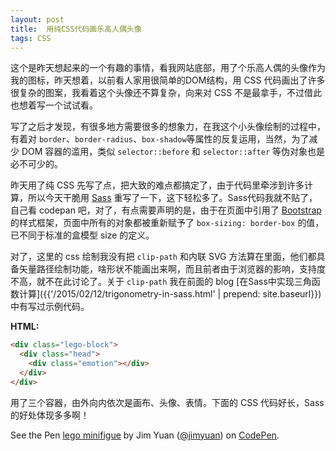```yaml
---
layout: post
title:  用纯CSS代码画乐高人偶头像
tags: CSS
---
```


这个是昨天想起来的一个有趣的事情，看我网站底部，用了个乐高人偶的头像作为我的图标，昨天想着，以前看人家用很简单的DOM结构，用 CSS 代码画出了许多很复杂的图案，我看着这个头像还不算复杂，向来对 CSS 不是最拿手，不过借此也想着写一个试试看。

写了之后才发现，有很多地方需要很多的想象力，在我这个小头像绘制的过程中，有着对 `border`、`border-radius`、`box-shadow`等属性的反复运用，当然，为了减少 DOM 容器的滥用，类似 `selector::before` 和 `selector::after` 等伪对象也是必不可少的。

<!--more-->

昨天用了纯 CSS 先写了点，把大致的难点都搞定了，由于代码里牵涉到许多计算，所以今天干脆用 <span class="fa fa-link"></span> [Sass](http://sass-lang.com/) 重写了一下，这下轻松多了。Sass代码我就不贴了，自己看 codepan 吧，对了，有点需要声明的是，由于在页面中引用了 <span class="fa fa-link"></span> [Bootstrap](http://v3.bootcss.com/) 的样式框架，页面中所有的对象都被重新赋予了 `box-sizing: border-box` 的值，已不同于标准的盒模型 size 的定义。

对了，这里的 css 绘制我没有把 `clip-path` 和内联 SVG 方法算在里面，他们都具备矢量路径绘制功能，啥形状不能画出来啊，而且前者由于浏览器的影响，支持度不高，就不在此讨论了。关于 `clip-path` 我在前面的 blog [在Sass中实现三角函数计算]({{'/2015/02/12/trigonometry-in-sass.html' | prepend: site.baseurl}})中有写过示例代码。


__HTML:__
```html
<div class="lego-block">
  <div class="head">
    <div class="emotion"></div>
  </div>
</div>
```

用了三个容器，由外向内依次是画布、头像、表情。下面的 CSS 代码好长，Sass 的好处体现多多啊！

<p data-height="680" data-theme-id="13933" data-slug-hash="qOWxqg" data-default-tab="result" data-user="jimyuan" class='codepen'>See the Pen <a href='http://codepen.io/jimyuan/pen/qOWxqg/'>lego minifigue</a> by Jim Yuan (<a href='http://codepen.io/jimyuan'>@jimyuan</a>) on <a href='http://codepen.io'>CodePen</a>.</p>
<script async src="//assets.codepen.io/assets/embed/ei.js"></script>

